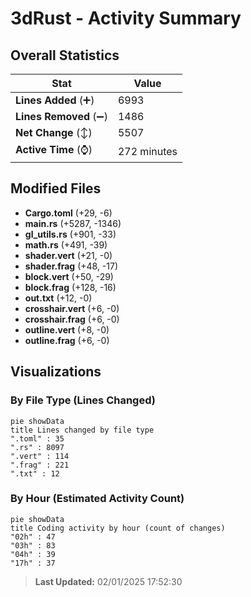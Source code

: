 # 3dRust - Activity Summary 

## Overall Statistics

| Stat                   | Value                                                             |
| ---------------------- | ----------------------------------------------------------------- |
| **Lines Added** (➕)   | 6993                                          |
| **Lines Removed** (➖) | 1486                                        |
| **Net Change** (↕)    | 5507                |
| **Active Time** (⌚)   | 272 minutes |


## Modified Files
- **Cargo.toml** (+29, -6)
- **main.rs** (+5287, -1346)
- **gl_utils.rs** (+901, -33)
- **math.rs** (+491, -39)
- **shader.vert** (+21, -0)
- **shader.frag** (+48, -17)
- **block.vert** (+50, -29)
- **block.frag** (+128, -16)
- **out.txt** (+12, -0)
- **crosshair.vert** (+6, -0)
- **crosshair.frag** (+6, -0)
- **outline.vert** (+8, -0)
- **outline.frag** (+6, -0)

## Visualizations

### By File Type (Lines Changed)

```mermaid
pie showData
title Lines changed by file type
".toml" : 35
".rs" : 8097
".vert" : 114
".frag" : 221
".txt" : 12
```

### By Hour (Estimated Activity Count)

```mermaid
pie showData
title Coding activity by hour (count of changes)
"02h" : 47
"03h" : 83
"04h" : 39
"17h" : 37
```


> **Last Updated:** 02/01/2025 17:52:30